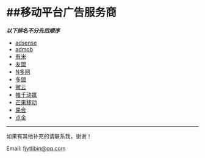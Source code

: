 ##移动平台广告服务商
===
***以下排名不分先后顺序***

- [adsense](http://www.google.cn/adsense/start/)
- [admob](http://www.google.cn/ads/admob/)
- [有米](http://www.youmi.net/)
- [友盟](http://www.umeng.com/appunion_exchange)
- [N多网](http://nduoa.com/developer/guide/sdk)
- [多盟](http://www.domob.cn/developers/developers.htm)
- [微云](http://www.wiyun.com/a/SDK/index.html)
- [帷千动媒](http://www.wqmobile.com/sdk)
- [芒果移动](http://www.adsmogo.com/)
- [果合](http://www.guohead.com/home.html)
- [点金](http://mjoy.91.com/)

---

如果有其他补充的请联系我，谢谢！

Email: fjytlibin@qq.com